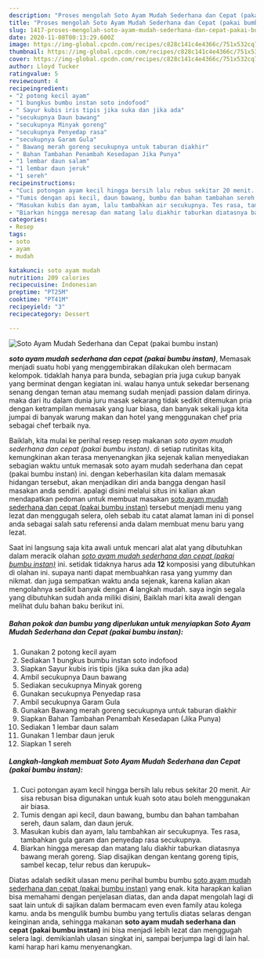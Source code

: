 ```yaml
---
description: "Proses mengolah Soto Ayam Mudah Sederhana dan Cepat (pakai bumbu instan) Lezat"
title: "Proses mengolah Soto Ayam Mudah Sederhana dan Cepat (pakai bumbu instan) Lezat"
slug: 1417-proses-mengolah-soto-ayam-mudah-sederhana-dan-cepat-pakai-bumbu-instan-lezat
date: 2020-11-08T00:13:29.600Z
image: https://img-global.cpcdn.com/recipes/c828c141c4e4366c/751x532cq70/soto-ayam-mudah-sederhana-dan-cepat-pakai-bumbu-instan-foto-resep-utama.jpg
thumbnail: https://img-global.cpcdn.com/recipes/c828c141c4e4366c/751x532cq70/soto-ayam-mudah-sederhana-dan-cepat-pakai-bumbu-instan-foto-resep-utama.jpg
cover: https://img-global.cpcdn.com/recipes/c828c141c4e4366c/751x532cq70/soto-ayam-mudah-sederhana-dan-cepat-pakai-bumbu-instan-foto-resep-utama.jpg
author: Lloyd Tucker
ratingvalue: 5
reviewcount: 4
recipeingredient:
- "2 potong kecil ayam"
- "1 bungkus bumbu instan soto indofood"
- " Sayur kubis iris tipis jika suka dan jika ada"
- "secukupnya Daun bawang"
- "secukupnya Minyak goreng"
- "secukupnya Penyedap rasa"
- "secukupnya Garam Gula"
- " Bawang merah goreng secukupnya untuk taburan diakhir"
- " Bahan Tambahan Penambah Kesedapan Jika Punya"
- "1 lembar daun salam"
- "1 lembar daun jeruk"
- "1 sereh"
recipeinstructions:
- "Cuci potongan ayam kecil hingga bersih lalu rebus sekitar 20 menit. Air sisa rebusan bisa digunakan untuk kuah soto atau boleh menggunakan air biasa."
- "Tumis dengan api kecil, daun bawang, bumbu dan bahan tambahan sereh, daun salam, dan daun jeruk."
- "Masukan kubis dan ayam, lalu tambahkan air secukupnya. Tes rasa, tambahkan gula garam dan penyedap rasa secukupnya."
- "Biarkan hingga meresap dan matang lalu diakhir taburkan diatasnya bawang merah goreng. Siap disajikan dengan kentang goreng tipis, sambel kecap, telur rebus dan kerupuk~"
categories:
- Resep
tags:
- soto
- ayam
- mudah

katakunci: soto ayam mudah 
nutrition: 209 calories
recipecuisine: Indonesian
preptime: "PT25M"
cooktime: "PT41M"
recipeyield: "3"
recipecategory: Dessert

---
```



![Soto Ayam Mudah Sederhana dan Cepat (pakai bumbu instan)](https://img-global.cpcdn.com/recipes/c828c141c4e4366c/751x532cq70/soto-ayam-mudah-sederhana-dan-cepat-pakai-bumbu-instan-foto-resep-utama.jpg)

<b><i>soto ayam mudah sederhana dan cepat (pakai bumbu instan)</i></b>, Memasak menjadi suatu hobi yang menggembirakan dilakukan oleh bermacam kelompok. tidaklah hanya para bunda, sebagian pria juga cukup banyak yang berminat dengan kegiatan ini. walau hanya untuk sekedar bersenang senang dengan teman atau memang sudah menjadi passion dalam dirinya. maka dari itu dalam dunia juru masak sekarang tidak sedikit ditemukan pria dengan ketrampilan memasak yang luar biasa, dan banyak sekali juga kita jumpai di banyak warung makan dan hotel yang menggunakan chef pria sebagai chef terbaik nya.



Baiklah, kita mulai ke perihal resep resep makanan <i>soto ayam mudah sederhana dan cepat (pakai bumbu instan)</i>. di setiap rutinitas kita, kemungkinan akan terasa menyenangkan jika sejenak kalian menyediakan sebagian waktu untuk memasak soto ayam mudah sederhana dan cepat (pakai bumbu instan) ini. dengan keberhasilan kita dalam memasak hidangan tersebut, akan menjadikan diri anda bangga dengan hasil masakan anda sendiri. apalagi disini melalui situs ini kalian akan mendapatkan pedoman untuk membuat masakan <u>soto ayam mudah sederhana dan cepat (pakai bumbu instan)</u> tersebut menjadi menu yang lezat dan menggugah selera, oleh sebab itu catat alamat laman ini di ponsel anda sebagai salah satu referensi anda dalam membuat menu baru yang lezat.


Saat ini langsung saja kita awali untuk mencari alat alat yang dibutuhkan dalam meracik olahan <u><i>soto ayam mudah sederhana dan cepat (pakai bumbu instan)</i></u> ini. setidak tidaknya harus ada <b>12</b> komposisi yang dibutuhkan di olahan ini. supaya nanti dapat membuahkan rasa yang yummy dan nikmat. dan juga sempatkan waktu anda sejenak, karena kalian akan mengolahnya sedikit banyak dengan <b>4</b> langkah mudah. saya ingin segala yang dibutuhkan sudah anda miliki disini, Baiklah mari kita awali dengan melihat dulu bahan baku berikut ini.

<!--inarticleads1-->

##### Bahan pokok dan bumbu yang diperlukan untuk menyiapkan Soto Ayam Mudah Sederhana dan Cepat (pakai bumbu instan):

1. Gunakan 2 potong kecil ayam
1. Sediakan 1 bungkus bumbu instan soto indofood
1. Siapkan  Sayur kubis iris tipis (jika suka dan jika ada)
1. Ambil secukupnya Daun bawang
1. Sediakan secukupnya Minyak goreng
1. Gunakan secukupnya Penyedap rasa
1. Ambil secukupnya Garam Gula
1. Gunakan  Bawang merah goreng secukupnya untuk taburan diakhir
1. Siapkan  Bahan Tambahan Penambah Kesedapan (Jika Punya)
1. Sediakan 1 lembar daun salam
1. Gunakan 1 lembar daun jeruk
1. Siapkan 1 sereh




<!--inarticleads2-->

##### Langkah-langkah membuat Soto Ayam Mudah Sederhana dan Cepat (pakai bumbu instan):

1. Cuci potongan ayam kecil hingga bersih lalu rebus sekitar 20 menit. Air sisa rebusan bisa digunakan untuk kuah soto atau boleh menggunakan air biasa.
1. Tumis dengan api kecil, daun bawang, bumbu dan bahan tambahan sereh, daun salam, dan daun jeruk.
1. Masukan kubis dan ayam, lalu tambahkan air secukupnya. Tes rasa, tambahkan gula garam dan penyedap rasa secukupnya.
1. Biarkan hingga meresap dan matang lalu diakhir taburkan diatasnya bawang merah goreng. Siap disajikan dengan kentang goreng tipis, sambel kecap, telur rebus dan kerupuk~




Diatas adalah sedikit ulasan menu perihal bumbu bumbu <u>soto ayam mudah sederhana dan cepat (pakai bumbu instan)</u> yang enak. kita harapkan kalian bisa memahami dengan penjelasan diatas, dan anda dapat mengolah lagi di saat lain untuk di sajikan dalam bermacam even even family atau kolega kamu. anda bs mengulik bumbu bumbu yang tertulis diatas selaras dengan keinginan anda, sehingga makanan <b>soto ayam mudah sederhana dan cepat (pakai bumbu instan)</b> ini bisa menjadi lebih lezat dan menggugah selera lagi. demikianlah ulasan singkat ini, sampai berjumpa lagi di lain hal. kami harap hari kamu menyenangkan.
